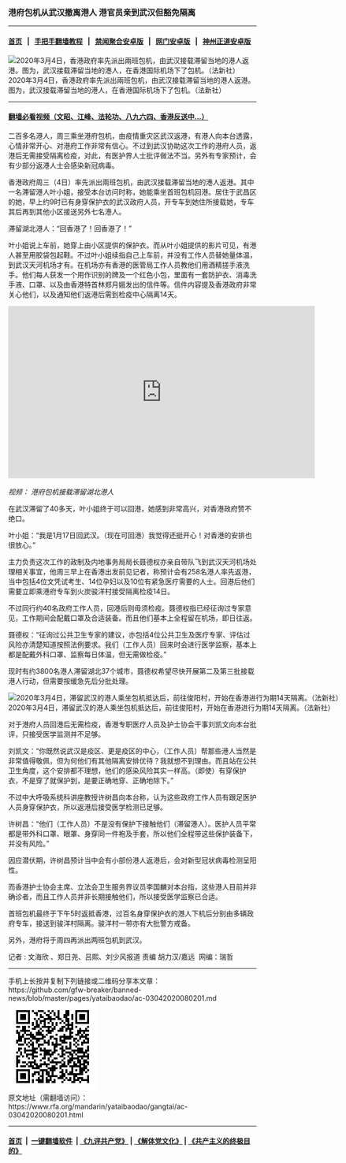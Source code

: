 ### 港府包机从武汉撤离港人 港官员亲到武汉但豁免隔离
------------------------

#### [首页](https://github.com/gfw-breaker/banned-news/blob/master/README.md) &nbsp;&nbsp;|&nbsp;&nbsp; [手把手翻墙教程](https://github.com/gfw-breaker/guides/wiki) &nbsp;&nbsp;|&nbsp;&nbsp; [禁闻聚合安卓版](https://github.com/gfw-breaker/bn-android) &nbsp;&nbsp;|&nbsp;&nbsp; [网门安卓版](https://github.com/oGate2/oGate) &nbsp;&nbsp;|&nbsp;&nbsp; [神州正道安卓版](https://github.com/SzzdOgate/update) 



<div id="headerimg">
 <img alt="2020年3月4日，香港政府率先派出兩班包机，由武汉接载滞留当地的港人返港。图为，武汉接载滞留当地的港人，在香港国际机场下了包机。（法新社）" src="https://www.rfa.org/mandarin/yataibaodao/gangtai/ac-03042020080201.html/000_1PL4YA.jpg/@@images/7fdfaa5b-b633-4882-815c-9f241c7f5ae2.jpeg" title="2020年3月4日，香港政府率先派出兩班包机，由武汉接载滞留当地的港人返港。图为，武汉接载滞留当地的港人，在香港国际机场下了包机。（法新社）"/>
 <div id="headerimgcontents">
  <div id="headerimgcaption">
   <span>
    2020年3月4日，香港政府率先派出兩班包机，由武汉接载滞留当地的港人返港。图为，武汉接载滞留当地的港人，在香港国际机场下了包机。（法新社）
   </span>
   <!-- zoomattribute -->
  </div>
  <!-- headerimgcaption -->
 </div>
 <!-- headerimagecontents -->
</div>

<hr/>


#### [翻墙必看视频（文昭、江峰、法轮功、八九六四、香港反送中...）](https://github.com/gfw-breaker/banned-news/blob/master/pages/link3.md)

<div id="storytext">
 <div>
  <div class="slot_header">
  </div>
 </div>
 <p>
  二百多名港人，周三乘坐港府包机，由疫情重灾区武汉返港，有港人向本台透露，心情非常开心、对港府工作非常有信心。不过到武汉协助这次工作的港府人员，返港后无需接受隔离检疫，对此，有医护界人士批评做法不当。另外有专家预计，会有少部分返港人士会感染新冠病毒。
 </p>
 <p>
  香港政府周三（4日）率先派出兩班包机，由武汉接载滞留当地的港人返港。其中一名滞留港人叶小姐，接受本台访问时称，她能乘坐首班包机回港。居住于武昌区的她，早上约9时已有身穿保护衣的武汉政府人员，开专车到她住所接载她，专车其后再到其他小区接送另外七名港人。
 </p>
 <p>
 </p>
 <p>
 </p>
 <p>
  滞留湖北港人：“回香港了！回香港了！”
 </p>
 <p>
  叶小姐说上车前，她穿上由小区提供的保护衣。而从叶小姐提供的影片可见，有港人甚至用胶袋包起鞋。不过叶小姐续指自己上车前，并没有工作人员替她量体温，到武汉天河机场才有。在机场亦有香港的医管局工作人员教他们用酒精搓手液洗手。他们每人获发一个用作识别的牌及一个红色小包，里面有一套防护衣、消毒洗手液、口罩、以及由香港特首林郑月娥发出的信件等。信件内容提及香港政府非常关心他们，以及通知他们返港后需到检疫中心隔离14天。
 </p>
 <p>
 </p>
 <p>
  <iframe frameborder="0" height="350" scrolling="no" src="https://www.facebook.com/plugins/video.php?href=https%3A%2F%2Fwww.facebook.com%2FRFAChinese%2Fvideos%2F2617800968509153%2F&amp;show_text=0&amp;width=622" width="622">
  </iframe>
 </p>
 <p>
  <i>
   视频：
   <span>
    <span title="港府包机接载滞留湖北港人">
     港府包机接载滞留湖北港人
    </span>
   </span>
  </i>
 </p>
 <p>
 </p>
 <p>
  在武汉滞留了40多天，叶小姐终于可以回港，她感到非常高兴，对香港政府赞不绝口。
 </p>
 <p>
  叶小姐：“我是1月17日回武汉。（现在可回港）我觉得还挺开心！对香港的安排也很放心。”
 </p>
 <p>
  主力负责这次工作的政制及内地事务局局长聂德权亦亲自带队飞到武汉天河机场处理相关事宜，他周三早上在香港出发前见记者，称预计会有258名港人率先返港，当中包括4位文凭试考生、14位孕妇以及10位有紧急医疗需要的人士。回港后他们需要立即乘港府专车到火炭骏洋村接受隔离检疫14日。
 </p>
 <p>
  不过同行约40名政府工作人员，回港后则毋须检疫。聂德权指已经征询过专家意见，工作期间会配戴口罩及合适装备。而且他们基本上全程留在机场，即日往返。
 </p>
 <p>
  聂德权：“征询过公共卫生专家的建议，亦包括4位公共卫生及医疗专家、评估过风险亦清楚知道按照法例要求。我们（工作人员）回来时会进行医学监察，基本上都是配戴外科口罩、监察每日体温，但无需做检疫。”
 </p>
 <p>
  现时有约3800名港人滞留湖北37个城巿，聂德权希望尽快开展第二及第三批接载港人行动，但需要按缓急先后分批处理。
 </p>
 <p>
 </p>
 <p>
  <div class="image-inline captioned" style="width:1500px;">
   <div style="width:1500px;">
    <img alt="2020年3月4日，滞留武汉的港人乘坐包机抵达后，前往俊阳村，开始在香港进行为期14天隔离。（法新社）" src="https://www.rfa.org/mandarin/yataibaodao/gangtai/ac-03042020080201.html/000_1PL4RW.jpg" title="2020年3月4日，滞留武汉的港人乘坐包机抵达后，前往俊阳村，开始在香港进行为期14天隔离。（法新社）"/>
   </div>
   <div class="image-caption">
    <span style="width:1500px;">
     2020年3月4日，滞留武汉的港人乘坐包机抵达后，前往俊阳村，开始在香港进行为期14天隔离。（法新社）
    </span>
    <span class="copyright">
    </span>
   </div>
  </div>
 </p>
 <p>
  对于港府人员回港后无需检疫，香港专职医疗人员及护士协会干事刘凯文向本台批评，只接受医学监测并不足够。
 </p>
 <p>
  刘凯文：“你既然说武汉是疫区、更是疫区的中心，（工作人员）帮那些港人当然是非常值得敬佩，但为何他们有其他隔离安排优待？我就想不到理由。而且站在公共卫生角度，这个安排都不理想，他们的感染风险其实一样高。（即使）有穿保护衣，不是穿了就保护到，是要正确地穿、正确地除下。”
 </p>
 <p>
  不过中大呼吸系统科讲座教授许树昌向本台称，认为这些政府工作人员有跟足医护人员身穿保护衣，所以返港后接受医学检测已足够。
 </p>
 <p>
  许树昌：“他们（工作人员）不是没有保护下接触他们（滞留港人）。医护人员平常都是带外科口罩、眼罩、身穿同一件袍及手套，所以他们全程带这些保护装备下，并没有风险。”
 </p>
 <p>
  因应潜伏期，许树昌预计当中会有小部份港人返港后，会对新型冠状病毒检测呈阳性。
 </p>
 <p>
  而香港护士协会主席、立法会卫生服务界议员李国麟对本台指，这些港人目前并非确诊者，而且工作人员并非长期接触他们，所以接受医学监察已合适。
 </p>
 <p>
  首班包机最终于下午5时返抵香港，过百名身穿保护衣的港人下机后分别由多辆政府专车，接送到骏洋村隔离。骏洋村一带亦有大批警方戒备。
 </p>
 <p>
  另外，港府将于周四再派出两班包机到武汉。
 </p>
 <p>
 </p>
 <p>
  记者 : 文海欣 、郑日尧、吕熙、刘少风报道 责编 胡力汉/嘉远  网编：瑞哲
 </p>
</div>

<hr/>
手机上长按并复制下列链接或二维码分享本文章：<br/>
https://github.com/gfw-breaker/banned-news/blob/master/pages/yataibaodao/ac-03042020080201.md <br/>
<a href='https://github.com/gfw-breaker/banned-news/blob/master/pages/yataibaodao/ac-03042020080201.md'><img src='https://github.com/gfw-breaker/banned-news/blob/master/pages/yataibaodao/ac-03042020080201.md.png'/></a> <br/>
原文地址（需翻墙访问）：https://www.rfa.org/mandarin/yataibaodao/gangtai/ac-03042020080201.html


------------------------
#### [首页](https://github.com/gfw-breaker/banned-news/blob/master/README.md) &nbsp;|&nbsp; [一键翻墙软件](https://github.com/gfw-breaker/nogfw/blob/master/README.md) &nbsp;| [《九评共产党》](https://github.com/gfw-breaker/9ping.md/blob/master/README.md#九评之一评共产党是什么) | [《解体党文化》](https://github.com/gfw-breaker/jtdwh.md/blob/master/README.md) | [《共产主义的终极目的》](https://github.com/gfw-breaker/gczydzjmd.md/blob/master/README.md)


<img src='http://gfw-breaker.win/banned-news/pages/yataibaodao/ac-03042020080201.md' width='0px' height='0px'/>